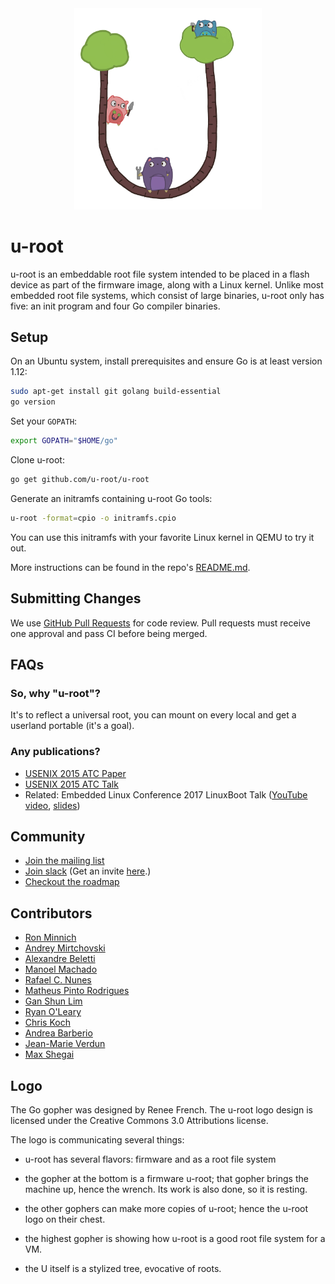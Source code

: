 <center>
<img src="img/u-root-logo.png" alt="u-root logo" width=300 />
</center>


# u-root

u-root is an embeddable root file system intended to be placed in a flash device
as part of the firmware image, along with a Linux kernel. Unlike most embedded
root file systems, which consist of large binaries, u-root only has five: an
init program and four Go compiler binaries.

## Setup

On an Ubuntu system, install prerequisites and ensure Go is at least version 1.12:

```sh
sudo apt-get install git golang build-essential
go version
```

Set your `GOPATH`:

```sh
export GOPATH="$HOME/go"
```

Clone u-root:

```sh
go get github.com/u-root/u-root
```

Generate an initramfs containing u-root Go tools:

```sh
u-root -format=cpio -o initramfs.cpio
```

You can use this initramfs with your favorite Linux kernel in QEMU to try it
out.

More instructions can be found in the repo's
[README.md](https://github.com/u-root/u-root/blob/master/README.md).

## Submitting Changes

We use [GitHub Pull Requests](https://github.com/u-root/u-root/pulls) for code
review. Pull requests must receive one approval and pass CI before being merged.


## FAQs

### So, why "u-root"?

It's to reflect a universal root, you can mount on every
local and get a userland portable (it's a goal).

### Any publications?

- [USENIX 2015 ATC Paper](https://www.usenix.org/system/files/conference/atc15/atc15-paper-minnich.pdf)
- [USENIX 2015 ATC Talk](https://www.usenix.org/conference/atc15/technical-session/presentation/minnich)
- Related: Embedded Linux Conference 2017 LinuxBoot Talk ([YouTube video](https://www.youtube.com/watch?v=iffTJ1vPCSo), [slides](https://schd.ws/hosted_files/osseu17/84/Replace%20UEFI%20with%20Linux.pdf))


## Community

- [Join the mailing list](https://groups.google.com/forum/#!forum/u-root)
- [Join slack](https://u-root.slack.com/) (Get an invite [here](http://slack.u-root.org).)
- [Checkout the roadmap](https://github.com/u-root/u-root/blob/master/roadmap.md)


## Contributors

* [Ron Minnich](https://github.com/rminnich)
* [Andrey Mirtchovski](https://github.com/mirtchovski)
* [Alexandre Beletti](https://github.com/rhiguita)
* [Manoel Machado](https://github.com/ryukinix)
* [Rafael C. Nunes](https://github.com/rafaelcn)
* [Matheus Pinto Rodrigues](https://github.com/mathgamain)
* [Gan Shun Lim](https://github.com/GanShun)
* [Ryan O'Leary](https://github.com/rjoleary)
* [Chris Koch](https://github.com/hugelgupf)
* [Andrea Barberio](https://github.com/insomniacslk)
* [Jean-Marie Verdun](https://github.com/vejmarie)
* [Max Shegai](https://github.com/n-canter)

## Logo

The Go gopher was designed by Renee French.
The u-root logo design is licensed under the Creative Commons 3.0 Attributions license.

The logo is communicating several things:

- u-root has several flavors: firmware and as a root file system

- the gopher at the bottom is a firmware u-root; that gopher brings the machine up, hence the wrench. Its work is also done, so it is resting.

- the other gophers can make more copies of u-root; hence the u-root logo on their chest.

- the highest gopher is showing how u-root is a good root file system for a VM.

- the U itself is a stylized tree, evocative of roots.
